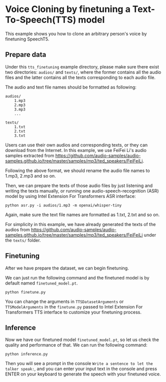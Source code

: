 # Voice Cloning by finetuning a Text-To-Speech(TTS) model

This example shows you how to clone an arbitrary person's voice by finetuning SpeechT5.

## Prepare data

Under this `tts_finetuning` example directory, please make sure there exist two directories: `audios/` and `texts/`, 
where the former contains all the audio files and the latter contains all the texts corresponding to each audio file.

The audio and text file names should be formatted as following:

```
audios/
    1.mp3
    2.mp3
    3.mp3
    ...

texts/
    1.txt
    2.txt
    3.txt
```


Users can use their own audios and corresponding texts, or they can download from the Internet. In this example, we use FeiFei Li's
audio samples extracted from https://github.com/audio-samples/audio-samples.github.io/tree/master/samples/mp3/ted_speakers/FeiFeiLi.

Following the above format, we should rename the audio file names to 1.mp3, 2.mp3 and so on.

Then, we can prepare the texts of those audio files by just listening and writing the texts manually, or running one audio-speech-recognition (ASR) model by using Intel Extension For Transformers ASR interface:

```
python asr.py -i audios/1.mp3 -m openai/whisper-tiny
```

Again, make sure the text file names are formatted as 1.txt, 2.txt and so on.

For simplicity in this example, we have already generated the texts of the audios from https://github.com/audio-samples/audio-samples.github.io/tree/master/samples/mp3/ted_speakers/FeiFeiLi under the `texts/` folder.

## Finetuning

After we have prepare the dataset, we can begin finetuning.

We can just run the following command and the finetuned model is by default named `finetuned_model.pt`.

```
python finetune.py
```

You can change the arguments in `TTSDatasetArguments` or `TTSModelArguments` in the `finetune.py` passed to Intel Extension For Transformers TTS interface to customize your finetuning process.

## Inference

Now we have our finetuned model `finetuned_model.pt`, so let us check the quality and performance of that. We can run the following command:
```
python inference.py
```

Then you will see a prompt in the console `Write a sentence to let the talker speak:`, and you can enter your input text in the console and press ENTER on your keyboard to generate the speech with your finetuned voice.
